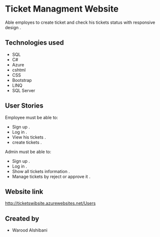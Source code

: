 # Ticket Managment Website

Able employes to create ticket and check his tickets status with responsive design .


## Technologies used
* SQL
* C#
* Azure
* cshtml
* CSS 
* Bootstrap 
* LINQ 
* SQL Server


## User Stories
Employee must be able to:
* Sign up .
* Log in .
* View his tickets .
* create tickets .

Admin must be able to:
* Sign up .
* Log in .
* Show all tickets information .
* Manage tickets by reject or approve it .




## Website link
http://ticketswibsite.azurewebsites.net/Users


## Created by 
* Warood Alshibani
